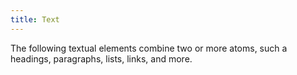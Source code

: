 ```yaml
---
title: Text
---
```


The following textual elements combine two or more atoms, such a headings, paragraphs, lists, links, and more.